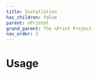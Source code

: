 ```yaml
---
title: Installation
has_children: false
parent: nPrintml
grand_parent: The nPrint Project
nav_order: 2
---
```


# Usage
